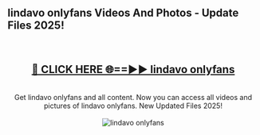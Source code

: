 <h2>lindavo onlyfans Videos And Photos - Update Files 2025!</h2>
<br>
<div align="center">
<h2><a href="https://linkcuts.com/hfmhzwbr" rel="nofollow">🔴 CLICK HERE 🌐==►► lindavo onlyfans</a></h2>
<br>
Get lindavo onlyfans and all content. Now you can access all videos and pictures of lindavo onlyfans. New Updated Files 2025!
<br>
<br>
<a href="https://linkcuts.com/hfmhzwbr" rel="nofollow" data-target="animated-image.originalLink"><img src="https://i.ibb.co.com/WyWwxjT/player-gif2.gif" alt="lindavo onlyfans" style="max-width: 100%; display: inline-block;" data-target="animated-image.originalImage"></a>
</div>
<br>